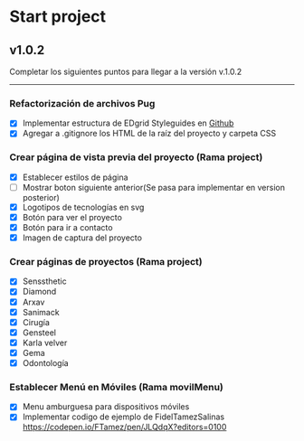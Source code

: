 # Start project

## v1.0.2

Completar los siguientes puntos para llegar a la versión v.1.0.2

---

### Refactorización de archivos Pug
- [x]  Implementar estructura de EDgrid Styleguides en [Github](https://github.com/escueladigital/EDteam-StyleGuides/tree/master/dev)
- [x]  Agregar a .gitignore los HTML de la raíz del proyecto y carpeta CSS

### Crear página de vista previa del proyecto (Rama project)
- [x]  Establecer estilos de página
- [ ]  Mostrar boton siguiente anterior(Se pasa para implementar en  version posterior)
- [x]  Logotipos de tecnologías en svg
- [x]  Botón para ver el proyecto
- [x]  Botón para ir a contacto
- [x]  Imagen de captura del proyecto

### Crear páginas de proyectos (Rama project)
- [x]  Senssthetic
- [x]  Diamond
- [x]  Arxav
- [x]  Sanimack
- [x]  Cirugía
- [x]  Gensteel
- [x]  Karla velver
- [x]  Gema
- [x]  Odontología

### Establecer Menú en Móviles (Rama movilMenu)
- [X] Menu amburguesa para dispositivos móviles
- [X] Implementar codigo de ejemplo de FidelTamezSalinas https://codepen.io/FTamez/pen/JLQdqX?editors=0100
